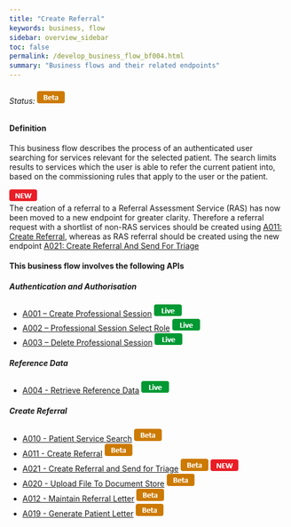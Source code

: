 ```yaml
---
title: "Create Referral"
keywords: business, flow
sidebar: overview_sidebar
toc: false
permalink: /develop_business_flow_bf004.html
summary: "Business flows and their related endpoints"
---
```


###### Status: ![Beta](images/icons/api_beta.png)

#### Definition

This business flow describes the process of an authenticated user searching for services relevant for the selected patient. The search limits results to services which the user is able to refer the current patient into, based on the commissioning rules that apply to the user or the patient.

![NEW](images/icons/new.png)  
The creation of a referral to a Referral Assessment Service (RAS) has now been moved to a new endpoint for greater clarity. Therefore a referral request with a shortlist of non-RAS services should be created using [A011: Create Referral](explore_endpoint_a011.html), whereas as RAS referral should be created using the new endpoint [A021: Create Referral And Send For Triage](explore_endpoint_a021.html)

#### This business flow involves the following APIs

##### Authentication and Authorisation
* [A001 – Create Professional Session](explore_endpoint_a001.html) ![Live](images/icons/api_live.png)
* [A002 – Professional Session Select Role](explore_endpoint_a002.html) ![Live](images/icons/api_live.png)
* [A003 – Delete Professional Session](explore_endpoint_a003.html) ![Live](images/icons/api_live.png)

##### Reference Data
* [A004 - Retrieve Reference Data](explore_endpoint_a004_STU3.html) ![Live](images/icons/api_live.png)

##### Create Referral
* [A010 - Patient Service Search](explore_endpoint_a010.html) ![Beta](images/icons/api_beta.png)
* [A011 - Create Referral](explore_endpoint_a011.html) ![Beta](images/icons/api_beta.png)
* [A021 - Create Referral and Send for Triage](explore_endpoint_a021.html) ![Beta](images/icons/api_beta.png) ![NEW](images/icons/new.png)
* [A020 - Upload File To Document Store](explore_endpoint_a020.html) ![Beta](images/icons/api_beta.png)
* [A012 - Maintain Referral Letter](explore_endpoint_a012.html) ![Beta](images/icons/api_beta.png)
* [A019 - Generate Patient Letter](explore_endpoint_a019.html) ![Beta](images/icons/api_beta.png)


<!-- #### Review the diagram below to learn more -->

<!-- ![BF004: Service Search](images/develop/BF004-ServiceSearch.jpg) -->
